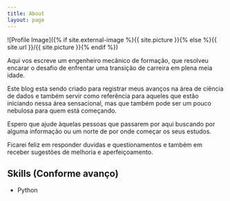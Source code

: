 ```yaml
---
title: About
layout: page
---
```

![Profile Image]({% if site.external-image %}{{ site.picture }}{% else %}{{ site.url }}/{{ site.picture }}{% endif %})

<p>Aqui vos escreve um engenheiro mecânico de formação, que resolveu encarar o
desafio de enfrentar uma transição de carreira em plena meia idade.</p>

<p>Este blog esta sendo criado para registrar meus avanços na área de ciência
de dados e também servir como referência para aqueles que estão iniciando nessa
área sensacional, mas que também pode ser um pouco nebulosa para quem está começando.</p>

<p>Espero que ajude àquelas pessoas que passarem por aqui buscando por alguma informação
ou um norte de por onde começar os seus estudos.</p>

<p>Ficarei feliz em responder duvidas e questionamentos e também em receber sugestões
de melhoria e aperfeiçoamento.</p>

<h2>Skills (Conforme avanço)</h2>

<ul class="skill-list">
	<li>Python</li>
	<!-- <li>Machine Learning</li> -->
	<!-- <li>Deep Learning</li> -->
	<!-- <li>Git</li> -->
	<!-- <li>MySQL - MongoDB</li> -->
</ul>

<!-- <h2>Projects</h2>

<ul>
	<li><a href="https://github.com/">Lorem Lorem</a></li>
	<li><a href="https://github.com/">Ipsum Dolor</a></li>
	<li><a href="https://github.com/">Dolor Lorem</a></li>
</ul> -->

